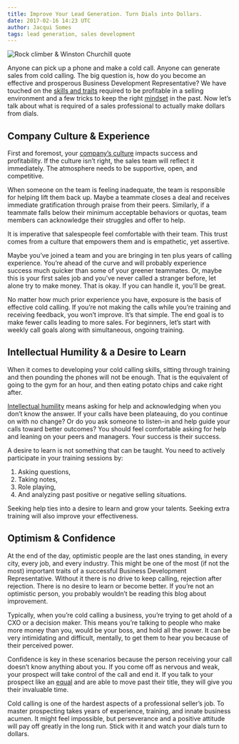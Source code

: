 ```yaml
---
title: Improve Your Lead Generation. Turn Dials into Dollars.
date: 2017-02-16 14:23 UTC
author: Jacqui Somes
tags: lead generation, sales development
---
```


![Rock climber & Winston Churchill quote](/images/blog/banner__dial-for-dollars.jpg)

Anyone can pick up a phone and make a cold call. Anyone can generate sales from cold calling. The big question is, how do you become an effective and prosperous Business Development Representative? We have touched on the [skills and traits](/blog/how-to-identify-the-qualities-of-high-performance-salespeople/) required to be profitable in a selling environment and a few tricks to keep the right [mindset](/blog/3-mental-adjustments-for-a-more-successful-cold-call/) in the past. Now let’s talk about what is required of a sales professional to actually make dollars from dials. 

## Company Culture & Experience

First and foremost, your [company’s culture](/blog/how-to-develop-a-successful-high-performance-sales-culture/) impacts success and profitability. If the culture isn’t right, the sales team will reflect it immediately. The atmosphere needs to be supportive, open, and competitive. 

When someone on the team is feeling inadequate, the team is responsible for helping lift them back up. Maybe a teammate closes a deal and receives immediate gratification through praise from their peers. Similarly, if a teammate falls below their minimum acceptable behaviors or quotas, team members can acknowledge their struggles and offer to help. 

It is imperative that salespeople feel comfortable with their team. This trust comes from a culture that empowers them and is empathetic, yet assertive.

Maybe you’ve joined a team and you are bringing in ten plus years of calling experience. You’re ahead of the curve and will probably experience success much quicker than some of your greener teammates. Or, maybe this is your first sales job and you’ve never called a stranger before, let alone try to make money. That is okay. If you can handle it, you’ll be great. 

No matter how much prior experience you have, exposure is the basis of effective cold calling. If you’re not making the calls while you’re training and receiving feedback, you won’t improve. It’s that simple. The end goal is to make fewer calls leading to more sales. For beginners, let’s start with weekly call goals along with simultaneous, ongoing training. 

## Intellectual Humility & a Desire to Learn 

When it comes to developing your cold calling skills, sitting through training and then pounding the phones will not be enough. That is the equivalent of going to the gym for an hour, and then eating potato chips and cake right after. 

[Intellectual humility](/blog/nobody-likes-a-suck-up/) means asking for help and acknowledging when you don’t know the answer. If your calls have been plateauing, do you continue on with no change? Or do you ask someone to listen-in and help guide your calls toward better outcomes? You should feel comfortable asking for help and leaning on your peers and managers. Your success is their success.

A desire to learn is not something that can be taught. You need to actively participate in your training sessions by:

1. Asking questions, 
2. Taking notes, 
3. Role playing,
4. And analyzing past positive or negative selling situations.

Seeking help ties into a desire to learn and grow your talents. Seeking extra training will also improve your effectiveness. 

## Optimism & Confidence

At the end of the day, optimistic people are the last ones standing, in every city, every job, and every industry. This might be one of the most (if not the most) important traits of a successful Business Development Representative. Without it there is no drive to keep calling, rejection after rejection. There is no desire to learn or become better. If you’re not an optimistic person, you probably wouldn’t be reading this blog about improvement. 

Typically, when you’re cold calling a business, you’re trying to get ahold of a CXO or a decision maker. This means you’re talking to people who make more money than you, would be your boss, and hold all the power. It can be very intimidating and difficult, mentally, to get them to hear you because of their perceived power. 

Confidence is key in these scenarios because the person receiving your call doesn’t know anything about you. If you come off as nervous and weak, your prospect will take control of the call and end it. If you talk to your prospect like an [equal](/blog/have-you-established-equal-business-stature/) and are able to move past their title, they will give you their invaluable time. 

Cold calling is one of the hardest aspects of a professional seller’s job. To master prospecting takes years of experience, training, and innate business acumen. It might feel impossible, but perseverance and a positive attitude will pay off greatly in the long run. Stick with it and watch your dials turn to dollars.

